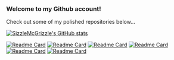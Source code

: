 ### Welcome to my Github account!

Check out some of my polished repositories below...

[![SizzleMcGrizzle's GitHub stats](https://github-readme-stats.vercel.app/api?username=SizzleMcGrizzle&theme=prussian&hide=stars,issues)](https://github.com/SizzleMcGrizzle)

[![Readme Card](https://github-readme-stats.vercel.app/api/pin/?username=SizzleMcGrizzle&repo=Blueprints&theme=prussian)](https://github.com/SizzleMcGrizzle/Blueprints) [![Readme Card](https://github-readme-stats.vercel.app/api/pin/?username=SizzleMcGrizzle&repo=PayrollLab&theme=prussian)](https://github.com/SizzleMcGrizzle/PayrollLab)
[![Readme Card](https://github-readme-stats.vercel.app/api/pin/?username=SizzleMcGrizzle&repo=Quests&theme=prussian)](https://github.com/SizzleMcGrizzle/Quests) [![Readme Card](https://github-readme-stats.vercel.app/api/pin/?username=CraftCitizen&repo=CLAPI&theme=prussian)](https://github.com/CraftCitizen/CLAPI)
[![Readme Card](https://github-readme-stats.vercel.app/api/pin/?username=SizzleMcGrizzle&repo=GotchaApplication&theme=prussian)](https://github.com/SizzleMcGrizzle/GotchaApplication) [![Readme Card](https://github-readme-stats.vercel.app/api/pin/?username=SizzleMcGrizzle&repo=Saddles&theme=prussian)](https://github.com/SizzleMcGrizzle/Saddles)
